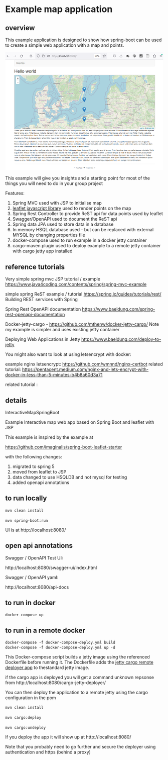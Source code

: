 # Example map application

## overview
This example application is designed to show how spring-boot can be used to create a simple web application with a map and points.

![alt text](../spring-boot-leaflet-starter/docs/MapApp.png "Figure MapApp.png")

This example will give you insights and a starting point for most of the things you will need to do in your group project

Features:
1. Spring MVC used with JSP to initialise map
1. [leaflet javascript library](https://leafletjs.com/) used to render points on the map 
1. Spring Rest Controller to provide ReST api for data points used by leaflet
1. Swagger/OpenAPI used to document the ReST api
1. Spring data JPA used to store data in a database
1. In memory HSQL database used - but can be replaced with external MYSQL by changing properties file
1. docker-compose used to run example in a docker jetty container
1. cargo-maven plugin used to deploy example to a remote jetty container with cargo jetty app installed

## reference tutorials

Very simple spring mvc JSP tutorial / example https://www.java4coding.com/contents/spring/spring-mvc-example

simple spring ReST example / tutorial https://spring.io/guides/tutorials/rest/   Building REST services with Spring

Spring Rest OpenAPI documentation https://www.baeldung.com/spring-rest-openapi-documentation

Docker-jetty-cargo - https://github.com/mthenw/docker-jetty-cargo/  Note my example is simpler and uses existing jetty container

Deploying Web Applications in Jetty  https://www.baeldung.com/deploy-to-jetty 

You might also want to look at using letsencrypt with docker:

example nginx letsencrypt: https://github.com/wmnnd/nginx-certbot
related tutorial: https://pentacent.medium.com/nginx-and-lets-encrypt-with-docker-in-less-than-5-minutes-b4b8a60d3a71

related tutorial :

## details
InteractiveMapSpringBoot

Example Interactive map web app based on Spring Boot and leaflet with JSP

This example is inspired by the example at 

https://github.com/imaginalis/spring-boot-leaflet-starter

with the following changes:

1. migrated to spring 5
1. moved from leaflet to JSP
1. data changed to use HSQLDB and not mysql for testing
1. added openapi annotations

## to run locally

```
mvn clean install

mvn spring-boot:run
```

UI is at http://localhost:8080/


## open api annotations

Swagger / OpenAPI Test UI:

http://localhost:8080/swagger-ui/index.html

Swagger / OpenAPI yaml:

http://localhost:8080/api-docs

## to run in docker

```
docker-compose up
```

## to run in a remote docker

```
docker-compose -f docker-compose-deploy.yml build
docker-compose -f docker-compose-deploy.yml up -d
```
This Docker-compose script builds a jetty image using the referenced Dockerfile before running it. 
The Dockerfile adds the [jetty cargo remote deployer app](https://codehaus-cargo.github.io/cargo/Jetty+Remote+Deployer.html) to thestandard jetty image.

if the cargo app is deployed you will get a command unknown repsonse from http://localhost:8080/cargo-jetty-deployer/

You can then deploy the application to a remote jetty using the cargo configuration in the pom

```
mvn clean install

mvn cargo:deploy

mvn cargo:undeploy
```

If you deploy the app it will show up at http://localhost:8080/


Note that you probably need to go further and secure the deployer using authentication and https (behind a proxy)

